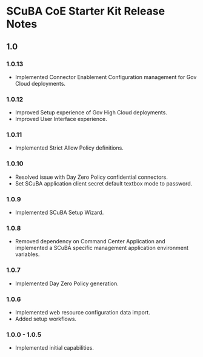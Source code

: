 # SCuBA CoE Starter Kit Release Notes

## 1.0

### 1.0.13

- Implemented Connector Enablement Configuration management for Gov Cloud deployments.

### 1.0.12

- Improved Setup experience of Gov High Cloud deployments.
- Improved User Interface experience.

### 1.0.11

- Implemented Strict Allow Policy definitions.

### 1.0.10

- Resolved issue with Day Zero Policy confidential connectors.
- Set SCuBA application client secret default textbox mode to password.

### 1.0.9

- Implemented SCuBA Setup Wizard.

### 1.0.8

- Removed dependency on Command Center Application and implemented a SCuBA specific management application environment variables.

### 1.0.7

- Implemented Day Zero Policy generation.

### 1.0.6

- Implemented web resource configuration data import.
- Added setup workflows.

### 1.0.0 - 1.0.5

- Implemented initial capabilities.
